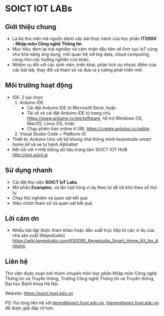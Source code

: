 # SOICT IOT LABs

## Giới thiệu chung

- Là bộ thư viện mã nguồn dành các bài thực hành của học phần **IT2000 - Nhập môn Công nghệ Thông tin**.
- Mục tiêu: đem lại trải nghiệm và cảm nhận đầu tiên về lĩnh vực IoT cũng như khả năng ứng dụng, mối quan hệ với big data, cloud computing, cũng như các hướng nghiên cứu khác.
- Nhiệm vụ đối với các sinh viên: triển khai, phân tích ưu nhược điểm của các bài lab, thay đổi và tham số và đưa ra ý tưởng phát triển mới.

## Môi trường hoạt động

- IDE: 2 lựa chọn
   1. Arduino IDE
      - Cài đặt Arduino IDE từ Microsoft Store, hoặc
      - Tải về và cài đặt Arduino IDE từ trang chủ <https://www.arduino.cc/en/software>, hỗ trợ Windows OS, MacOS, Linux OS, hoặc
      - Chạy phiên bản online ở URL <https://create.arduino.cc/editor>
   2. Visual Studio Code + Platform IO
- Thiết bị: Arduino Uno với bộ khung nhà thông minh *keyestudio smart home kit*   và xe tự hành *Alphabot*
- Kết nối với **Hệ thống dữ liệu trung tâm SOICT IOT HUB <http://siot.soict.ai>

## Sử dụng nhanh

- Cài đặt thư viện **SOICT IoT Labs**.
- Mở phần **Examples**, và lần lượt từng ví dụ theo từ dễ tới khó theo số thứ tự
- Chạy thử nghiệm và quan sát kết quả
- Hiệu chỉnh tham số và quan sát kết quả

## Lời cảm ơn

- Nhiều bài tập được tham khảo hoặc dẫn xuất trực tiếp từ các ví dụ của nhà sản xuất [Keyestudio] <https://wiki.keyestudio.com/KS0085_Keyestudio_Smart_Home_Kit_for_Arduino>


## Liên hệ

Thư viện được soạn bởi nhóm chuyên môn học phần Nhập môn Công nghệ Thông tin và Truyền thông, Trường Công nghệ Thông tin và Truyền thông, Đại học Bách khoa Hà Nội.

Website: <https://soict.hust.edu.vn>

PS: Vui lòng liên hệ với <tiennd@soict.hust.edu.vn>, <hiennv@soict.hust.edu.vn> để được giải đáp rõ hơn.
